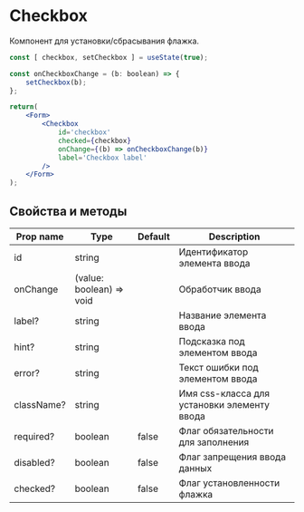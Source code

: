 # Checkbox
Компонент для установки/сбрасывания флажка.

```jsx
const [ checkbox, setCheckbox ] = useState(true);

const onCheckboxChange = (b: boolean) => {
    setCheckbox(b);
};

return(
    <Form>
        <Checkbox
            id='checkbox'
            checked={checkbox}
            onChange={(b) => onCheckboxChange(b)}
            label='Checkbox label'
        />
    </Form>
);
```

## Свойства и методы
|Prop name|Type|Default|Description|
|---------|----|-------|-----------|
|id|string||Идентификатор элемента ввода|
|onChange|(value: boolean) => void||Обработчик ввода|
|label?|string||Название элемента ввода|
|hint?|string||Подсказка под элементом ввода|
|error?|string||Текст ошибки под элементом ввода|
|className?|string||Имя css-класса для установки элементу ввода|
|required?|boolean|false|Флаг обязательности для заполнения|
|disabled?|boolean|false|Флаг запрещения ввода данных|
|checked?|boolean|false|Флаг установленности флажка|
